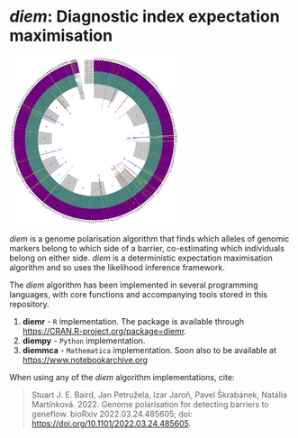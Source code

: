 # *diem*: Diagnostic index expectation maximisation

<img
  src="/diemimages/CircleDiagram24MayBitMap.jpg"
  alt="Alt text"
  title=""
  style="display: inline-block; margin: 0 auto; max-width: 300px">
  
*diem* is a genome polarisation algorithm that finds which alleles of genomic markers belong to which side of a barrier, co-estimating which individuals belong on either side. *diem* is a deterministic expectation maximisation algorithm and so uses the likelihood inference framework.

The *diem* algorithm has been implemented in several programming languages, with core functions and accompanying tools stored in this repository. 

1. **diemr** - `R` implementation. The package is available through https://CRAN.R-project.org/package=diemr.
2. **diempy** - `Python` implementation.
3. **diemmca** - `Mathematica` implementation. Soon also to be available at https://www.notebookarchive.org

When using any of the *diem* algorithm implementations, cite:

> Stuart J. E. Baird, Jan Petružela, Izar Jaroň, Pavel Škrabánek, Natália Martínková. 2022. Genome polarisation for detecting barriers to geneflow. bioRxiv 2022.03.24.485605; doi: https://doi.org/10.1101/2022.03.24.485605.
